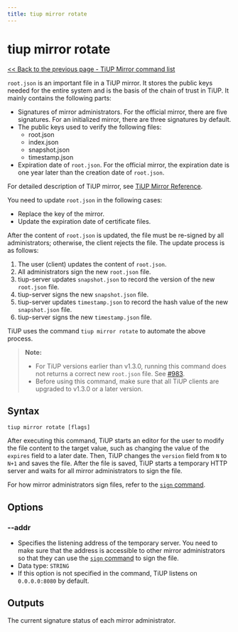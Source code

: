 ```yaml
---
title: tiup mirror rotate
---
```


# tiup mirror rotate

[<< Back to the previous page - TiUP Mirror command list](/tiup/tiup-command-mirror.md#command-list)

`root.json` is an important file in a TiUP mirror. It stores the public keys needed for the entire system and is the basis of the chain of trust in TiUP. It mainly contains the following parts:

- Signatures of mirror administrators. For the official mirror, there are five signatures. For an initialized mirror, there are three signatures by default.
- The public keys used to verify the following files:
    - root.json
    - index.json
    - snapshot.json
    - timestamp.json
- Expiration date of `root.json`. For the official mirror, the expiration date is one year later than the creation date of `root.json`.

For detailed description of TiUP mirror, see [TiUP Mirror Reference](/tiup/tiup-mirror-reference.md).

You need to update `root.json` in the following cases:

- Replace the key of the mirror.
- Update the expiration date of certificate files.

After the content of `root.json` is updated, the file must be re-signed by all administrators; otherwise, the client rejects the file. The update process is as follows:

1. The user (client) updates the content of `root.json`.
2. All administrators sign the new `root.json` file.
3. tiup-server updates `snapshot.json` to record the version of the new `root.json` file.
4. tiup-server signs the new `snapshot.json` file.
5. tiup-server updates `timestamp.json` to record the hash value of the new `snapshot.json` file.
6. tiup-server signs the new `timestamp.json` file.

TiUP uses the command `tiup mirror rotate` to automate the above process.

> **Note:**
>
> + For TiUP versions earlier than v1.3.0, running this command does not returns a correct new `root.json` file. See [#983](https://github.com/pingcap/tiup/issues/983).
> + Before using this command, make sure that all TiUP clients are upgraded to v1.3.0 or a later version.

## Syntax

```shell
tiup mirror rotate [flags]
```

After executing this command, TiUP starts an editor for the user to modify the file content to the target value, such as changing the value of the `expires` field to a later date. Then, TiUP changes the `version` field from `N` to `N+1` and saves the file. After the file is saved, TiUP starts a temporary HTTP server and waits for all mirror administrators to sign the file.

For how mirror administrators sign files, refer to the [`sign` command](/tiup/tiup-command-mirror-sign.md).

## Options

### --addr

- Specifies the listening address of the temporary server. You need to make sure that the address is accessible to other mirror administrators so that they can use the [`sign` command](/tiup/tiup-command-mirror-sign.md) to sign the file.
- Data type: `STRING`
- If this option is not specified in the command, TiUP listens on `0.0.0.0:8080` by default.

## Outputs

The current signature status of each mirror administrator.
